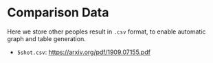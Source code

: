 # Comparison Data
Here we store other peoples result in `.csv` format, to enable automatic graph and table generation.
* `5shot.csv`: https://arxiv.org/pdf/1909.07155.pdf